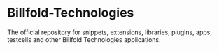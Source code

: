 # Billfold-Technologies
The official repository for snippets, extensions, libraries, plugins, apps, testcells and other Billfold Technologies applications.
